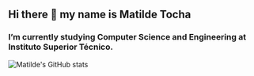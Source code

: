## Hi there 👋 my name is Matilde Tocha

### I’m currently studying Computer Science and Engineering at Instituto Superior Técnico.

![Matilde's GitHub stats](https://github-readme-stats.vercel.app/api?username=matildetocha&show_icons=true&include_all_commits=true&count_private=true&theme=tokyonight)

